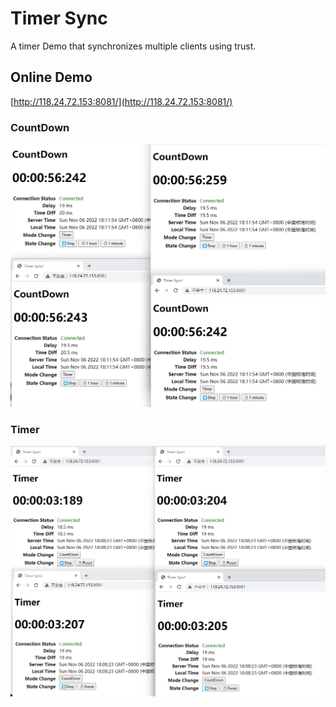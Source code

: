 # Timer Sync

A timer Demo that synchronizes multiple clients using trust.

## Online Demo
[http://118.24.72.153:8081/](http://118.24.72.153:8081/)

### CountDown
![CountDown](doc/p1.png)

### Timer
![CountDown](doc/p2.png)
